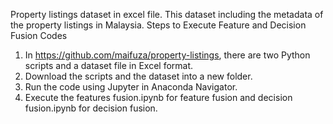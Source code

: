 Property listings dataset in excel file. This dataset including the metadata of the property listings in Malaysia. 
Steps to Execute Feature and Decision Fusion Codes
1.	In https://github.com/maifuza/property-listings, there are two Python scripts and a dataset file in Excel format.
2.	Download the scripts and the dataset into a new folder.
3.	Run the code using Jupyter in Anaconda Navigator.
4.	Execute the features fusion.ipynb for feature fusion and decision fusion.ipynb for decision fusion.

